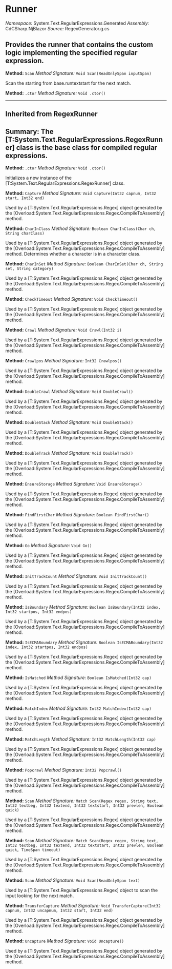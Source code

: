 # Runner

*Namespace:* System.Text.RegularExpressions.Generated
*Assembly:* CdCSharp.NjBlazor
*Source:* RegexGenerator.g.cs


Provides the runner that contains the custom logic implementing the specified regular expression.
---

**Method:** `Scan`
*Method Signature:* `Void Scan(ReadOnlySpan inputSpan)`

Scan the  starting from base.runtextstart for the next match.



**Method:** `.ctor`
*Method Signature:* `Void .ctor()`

---
## Inherited from RegexRunner

**Summary:**
The [T:System.Text.RegularExpressions.RegexRunner] class is the base class for compiled regular expressions.
---

**Method:** `.ctor`
*Method Signature:* `Void .ctor()`

Initializes a new instance of the [T:System.Text.RegularExpressions.RegexRunner] class.



**Method:** `Capture`
*Method Signature:* `Void Capture(Int32 capnum, Int32 start, Int32 end)`

Used by a [T:System.Text.RegularExpressions.Regex] object generated by the [Overload:System.Text.RegularExpressions.Regex.CompileToAssembly] method.



**Method:** `CharInClass`
*Method Signature:* `Boolean CharInClass(Char ch, String charClass)`

Used by a [T:System.Text.RegularExpressions.Regex] object generated by the [Overload:System.Text.RegularExpressions.Regex.CompileToAssembly] method. Determines whether a character is in a character class.



**Method:** `CharInSet`
*Method Signature:* `Boolean CharInSet(Char ch, String set, String category)`

Used by a [T:System.Text.RegularExpressions.Regex] object generated by the [Overload:System.Text.RegularExpressions.Regex.CompileToAssembly] method.



**Method:** `CheckTimeout`
*Method Signature:* `Void CheckTimeout()`

Used by a [T:System.Text.RegularExpressions.Regex] object generated by the [Overload:System.Text.RegularExpressions.Regex.CompileToAssembly] method.



**Method:** `Crawl`
*Method Signature:* `Void Crawl(Int32 i)`

Used by a [T:System.Text.RegularExpressions.Regex] object generated by the [Overload:System.Text.RegularExpressions.Regex.CompileToAssembly] method.



**Method:** `Crawlpos`
*Method Signature:* `Int32 Crawlpos()`

Used by a [T:System.Text.RegularExpressions.Regex] object generated by the [Overload:System.Text.RegularExpressions.Regex.CompileToAssembly] method.



**Method:** `DoubleCrawl`
*Method Signature:* `Void DoubleCrawl()`

Used by a [T:System.Text.RegularExpressions.Regex] object generated by the [Overload:System.Text.RegularExpressions.Regex.CompileToAssembly] method.



**Method:** `DoubleStack`
*Method Signature:* `Void DoubleStack()`

Used by a [T:System.Text.RegularExpressions.Regex] object generated by the [Overload:System.Text.RegularExpressions.Regex.CompileToAssembly] method.



**Method:** `DoubleTrack`
*Method Signature:* `Void DoubleTrack()`

Used by a [T:System.Text.RegularExpressions.Regex] object generated by the [Overload:System.Text.RegularExpressions.Regex.CompileToAssembly] method.



**Method:** `EnsureStorage`
*Method Signature:* `Void EnsureStorage()`

Used by a [T:System.Text.RegularExpressions.Regex] object generated by the [Overload:System.Text.RegularExpressions.Regex.CompileToAssembly] method.



**Method:** `FindFirstChar`
*Method Signature:* `Boolean FindFirstChar()`

Used by a [T:System.Text.RegularExpressions.Regex] object generated by the [Overload:System.Text.RegularExpressions.Regex.CompileToAssembly] method.



**Method:** `Go`
*Method Signature:* `Void Go()`

Used by a [T:System.Text.RegularExpressions.Regex] object generated by the [Overload:System.Text.RegularExpressions.Regex.CompileToAssembly] method.



**Method:** `InitTrackCount`
*Method Signature:* `Void InitTrackCount()`

Used by a [T:System.Text.RegularExpressions.Regex] object generated by the [Overload:System.Text.RegularExpressions.Regex.CompileToAssembly] method.



**Method:** `IsBoundary`
*Method Signature:* `Boolean IsBoundary(Int32 index, Int32 startpos, Int32 endpos)`

Used by a [T:System.Text.RegularExpressions.Regex] object generated by the [Overload:System.Text.RegularExpressions.Regex.CompileToAssembly] method.



**Method:** `IsECMABoundary`
*Method Signature:* `Boolean IsECMABoundary(Int32 index, Int32 startpos, Int32 endpos)`

Used by a [T:System.Text.RegularExpressions.Regex] object generated by the [Overload:System.Text.RegularExpressions.Regex.CompileToAssembly] method.



**Method:** `IsMatched`
*Method Signature:* `Boolean IsMatched(Int32 cap)`

Used by a [T:System.Text.RegularExpressions.Regex] object generated by the [Overload:System.Text.RegularExpressions.Regex.CompileToAssembly] method.



**Method:** `MatchIndex`
*Method Signature:* `Int32 MatchIndex(Int32 cap)`

Used by a [T:System.Text.RegularExpressions.Regex] object generated by the [Overload:System.Text.RegularExpressions.Regex.CompileToAssembly] method.



**Method:** `MatchLength`
*Method Signature:* `Int32 MatchLength(Int32 cap)`

Used by a [T:System.Text.RegularExpressions.Regex] object generated by the [Overload:System.Text.RegularExpressions.Regex.CompileToAssembly] method.



**Method:** `Popcrawl`
*Method Signature:* `Int32 Popcrawl()`

Used by a [T:System.Text.RegularExpressions.Regex] object generated by the [Overload:System.Text.RegularExpressions.Regex.CompileToAssembly] method.



**Method:** `Scan`
*Method Signature:* `Match Scan(Regex regex, String text, Int32 textbeg, Int32 textend, Int32 textstart, Int32 prevlen, Boolean quick)`

Used by a [T:System.Text.RegularExpressions.Regex] object generated by the [Overload:System.Text.RegularExpressions.Regex.CompileToAssembly] method.



**Method:** `Scan`
*Method Signature:* `Match Scan(Regex regex, String text, Int32 textbeg, Int32 textend, Int32 textstart, Int32 prevlen, Boolean quick, TimeSpan timeout)`

Used by a [T:System.Text.RegularExpressions.Regex] object generated by the [Overload:System.Text.RegularExpressions.Regex.CompileToAssembly] method.



**Method:** `Scan`
*Method Signature:* `Void Scan(ReadOnlySpan text)`

Used by a [T:System.Text.RegularExpressions.Regex] object to scan the input  looking for the next match.



**Method:** `TransferCapture`
*Method Signature:* `Void TransferCapture(Int32 capnum, Int32 uncapnum, Int32 start, Int32 end)`

Used by a [T:System.Text.RegularExpressions.Regex] object generated by the [Overload:System.Text.RegularExpressions.Regex.CompileToAssembly] method.



**Method:** `Uncapture`
*Method Signature:* `Void Uncapture()`

Used by a [T:System.Text.RegularExpressions.Regex] object generated by the [Overload:System.Text.RegularExpressions.Regex.CompileToAssembly] method.


